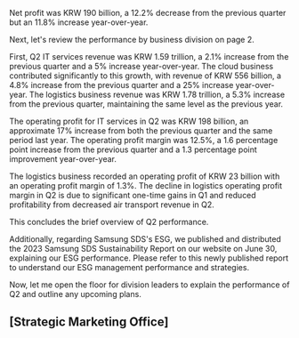 Net profit was KRW 190 billion, a 12.2% decrease from the previous quarter but an 11.8% increase year-over-year.

Next, let's review the performance by business division on page 2.

First, Q2 IT services revenue was KRW 1.59 trillion, a 2.1% increase from the previous quarter and a 5% increase year-over-year. The cloud business contributed significantly to this growth, with revenue of KRW 556 billion, a 4.8% increase from the previous quarter and a 25% increase year-over-year. The logistics business revenue was KRW 1.78 trillion, a 5.3% increase from the previous quarter, maintaining the same level as the previous year.

The operating profit for IT services in Q2 was KRW 198 billion, an approximate 17% increase from both the previous quarter and the same period last year. The operating profit margin was 12.5%, a 1.6 percentage point increase from the previous quarter and a 1.3 percentage point improvement year-over-year.

The logistics business recorded an operating profit of KRW 23 billion with an operating profit margin of 1.3%. The decline in logistics operating profit margin in Q2 is due to significant one-time gains in Q1 and reduced profitability from decreased air transport revenue in Q2.

This concludes the brief overview of Q2 performance.

Additionally, regarding Samsung SDS's ESG, we published and distributed the 2023 Samsung SDS Sustainability Report on our website on June 30, explaining our ESG performance. Please refer to this newly published report to understand our ESG management performance and strategies.

Now, let me open the floor for division leaders to explain the performance of Q2 and outline any upcoming plans.

## **[Strategic Marketing Office]**